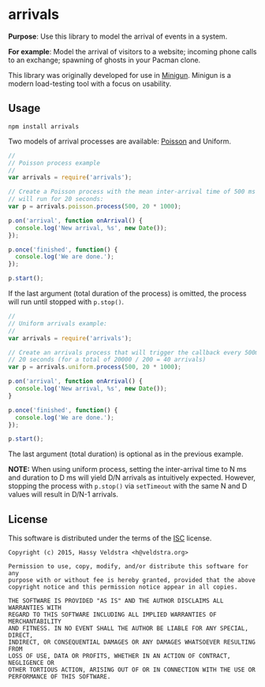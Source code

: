 # arrivals

**Purpose**: Use this library to model the arrival of events in a system.

**For example**: Model the arrival of visitors to a website; incoming phone calls to
an exchange; spawning of ghosts in your Pacman clone.

This library was originally developed for use in [Minigun](https://artillery.io/minigun).
Minigun is a modern load-testing tool with a focus on usability.

## Usage

`npm install arrivals`

Two models of arrival processes are available: [Poisson](http://en.wikipedia.org/wiki/Poisson_process) and Uniform.


```javascript
//
// Poisson process example
//
var arrivals = require('arrivals');

// Create a Poisson process with the mean inter-arrival time of 500 ms that
// will run for 20 seconds:
var p = arrivals.poisson.process(500, 20 * 1000);

p.on('arrival', function onArrival() {
  console.log('New arrival, %s', new Date());
});

p.once('finished', function() {
  console.log('We are done.');
});

p.start();
```

If the last argument (total duration of the process) is omitted, the process
will run until stopped with `p.stop()`.

```javascript
//
// Uniform arrivals example:
//
var arrivals = require('arrivals');

// Create an arrivals process that will trigger the callback every 500ms for
// 20 seconds (for a total of 20000 / 200 = 40 arrivals)
var p = arrivals.uniform.process(500, 20 * 1000);

p.on('arrival', function onArrival() {
  console.log('New arrival, %s', new Date());
}

p.once('finished', function() {
  console.log('We are done.');
});

p.start();
```

The last argument (total duration) is optional as in the previous example.

**NOTE:** When using uniform process, setting the inter-arrival time to N ms
and duration to D ms will yield D/N arrivals as intuitively expected. However,
stopping the process with `p.stop()` via `setTimeout` with the same N and D
values will result in D/N-1 arrivals.

## License

This software is distributed under the terms of the [ISC](http://en.wikipedia.org/wiki/ISC_license) license.

```
Copyright (c) 2015, Hassy Veldstra <h@veldstra.org>

Permission to use, copy, modify, and/or distribute this software for any
purpose with or without fee is hereby granted, provided that the above
copyright notice and this permission notice appear in all copies.

THE SOFTWARE IS PROVIDED "AS IS" AND THE AUTHOR DISCLAIMS ALL WARRANTIES WITH
REGARD TO THIS SOFTWARE INCLUDING ALL IMPLIED WARRANTIES OF MERCHANTABILITY
AND FITNESS. IN NO EVENT SHALL THE AUTHOR BE LIABLE FOR ANY SPECIAL, DIRECT,
INDIRECT, OR CONSEQUENTIAL DAMAGES OR ANY DAMAGES WHATSOEVER RESULTING FROM
LOSS OF USE, DATA OR PROFITS, WHETHER IN AN ACTION OF CONTRACT, NEGLIGENCE OR
OTHER TORTIOUS ACTION, ARISING OUT OF OR IN CONNECTION WITH THE USE OR
PERFORMANCE OF THIS SOFTWARE.
```

